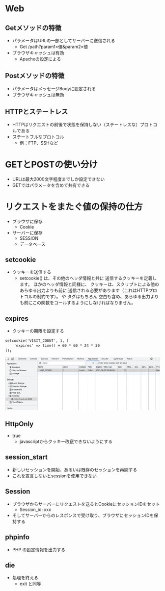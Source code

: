 # Web

## Getメソッドの特徴
  - パラメータはURLの一部としてサーバーに送信される
    - Get /path?param1=値&param2=値
  - ブラウザキャッシュは有効
    - Apacheの設定による

## Postメソッドの特徴
  - パラメータはメッセージBodyに設定される
  - ブラウザキャッシュは無効

## HTTPとステートレス
  - HTTPはリクエストの前後で状態を保持しない（ステートレスな）プロトコルである
  - ステートフルなプロトコル
    - 例：FTP、SSHなど

# GETとPOSTの使い分け
  - URLは最大2000文字程度までしか設定できない
  - GETではパラメータを含めて共有できる

# リクエストをまたぐ値の保持の仕方
  - ブラウザに保存
    - Cookie
  - サーバーに保存
    - SESSION
    - データベース

## setcookie
  - クッキーを送信する
    - setcookie() は、その他のヘッダ情報と共に 送信するクッキーを定義します。 ほかのヘッダ情報と同様に、 クッキーは、スクリプトによる他のあらゆる出力よりも前に 送信される必要があります（これはHTTPプロトコルの制約です）。 <html> や <head> タグはもちろん 空白も含め、あらゆる出力よりも前にこの関数をコールするようにしなければなりません。

## expires
  - クッキーの期限を設定する

```
setcookie('VISIT_COUNT', 1, [
    'expires' => time() + 60 * 60 * 24 * 30
]);
```

![expireの確認](imgs/expireの確認.png)

## HttpOnly
  - true
    - javascriptからクッキー改竄できないようにする

## session_start
  - 新しいセッションを開始、あるいは既存のセッションを再開する
  - これを宣言しないとsessionを使用できない

## Session
  - ブラウザからサーバーにリクエストを送るとCookieにセッションIDをセット
    - Session_id: xxx
  - そしてサーバーからのレスポンスで受け取り、ブラウザにセッションIDを保持する

## phpinfo
  - PHP の設定情報を出力する

## die
  - 処理を終える
    - exit と同等
